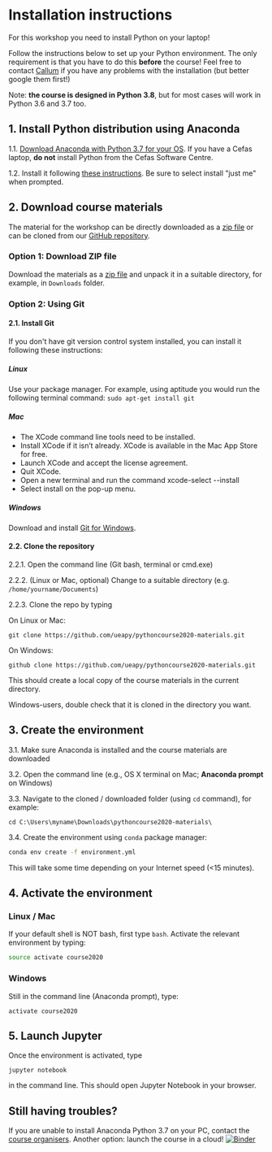 # Installation instructions

For this workshop you need to install Python on your laptop!

Follow the instructions below to set up your Python environment. The only requirement is that you have to do this **before** the course! Feel free to contact [Callum](mailto:c.rollo@uea.ac.uk) if you have any problems with the installation (but better google them first!)

Note: **the course is designed in Python 3.8**, but for most cases will work in Python 3.6 and 3.7 too.

## 1. Install Python distribution using Anaconda
1.1. [Download Anaconda with Python 3.7 for your OS](https://www.anaconda.com/download/). If you have a Cefas laptop, **do not** install Python from the Cefas Software Centre.

1.2. Install it following [these instructions](https://docs.anaconda.com/anaconda/install/). Be sure to select install "just me" when prompted.

## 2. Download course materials
The material for the workshop can be directly downloaded as a [zip file](https://github.com/ueapy/pythoncourse2020-materials/archive/master.zip) or can be cloned from our [GitHub repository](https://github.com/ueapy/pythoncourse2020-materials).


### Option 1: Download ZIP file
Download the materials as a [zip file](https://github.com/ueapy/pythoncourse2020-materials/archive/master.zip) and unpack it in a suitable directory, for example, in `Downloads` folder.

### Option 2: Using Git
#### 2.1. Install Git
If you don't have git version control system installed, you can install it following these instructions:
##### Linux
Use your package manager. For example, using aptitude you would run the following terminal command: `sudo apt-get install git`
##### Mac
* The XCode command line tools need to be installed.
* Install XCode if it isn’t already. XCode is available in the Mac App Store for free.
* Launch XCode and accept the license agreement.
* Quit XCode.
* Open a new terminal and run the command xcode-select --install
* Select install on the pop-up menu.
##### Windows
Download and install [Git for Windows](https://git-scm.com/downloads).

#### 2.2. Clone the repository
2.2.1. Open the command line (Git bash, terminal or cmd.exe)

2.2.2. (Linux or Mac, optional) Change to a suitable directory (e.g. `/home/yourname/Documents`)

2.2.3. Clone the repo by typing

On Linux or Mac:
```
git clone https://github.com/ueapy/pythoncourse2020-materials.git
```
On Windows:
```
github clone https://github.com/ueapy/pythoncourse2020-materials.git
```
This should create a local copy of the course materials in the current directory.

Windows-users, double check that it is cloned in the directory you want.


## 3. Create the environment
3.1. Make sure Anaconda is installed and the course materials are downloaded

3.2. Open the command line (e.g., OS X terminal on Mac; **Anaconda prompt** on Windows)

3.3. Navigate to the cloned / downloaded folder (using `cd` command), for example:

```
cd C:\Users\myname\Downloads\pythoncourse2020-materials\
```

3.4. Create the environment using `conda` package manager:

```bash
conda env create -f environment.yml
```
This will take some time depending on your Internet speed (<15 minutes).

## 4. Activate the environment
### Linux / Mac
If your default shell is NOT bash, first type `bash`. Activate the relevant environment by typing:
```bash
source activate course2020
```
### Windows
Still in the command line (Anaconda prompt), type:
```
activate course2020
```

## 5. Launch Jupyter
Once the environment is activated, type 
```
jupyter notebook
```
in the command line. This should open Jupyter Notebook in your browser. 

## Still having troubles?
If you are unable to install Anaconda Python 3.7 on your PC, contact the [course organisers](index.md#registration-and-enquiries).
Another option: launch the course in a cloud! [![Binder](http://mybinder.org/badge.svg)](http://mybinder.org:/repo/ueapy/pythoncourse2020-materials)
